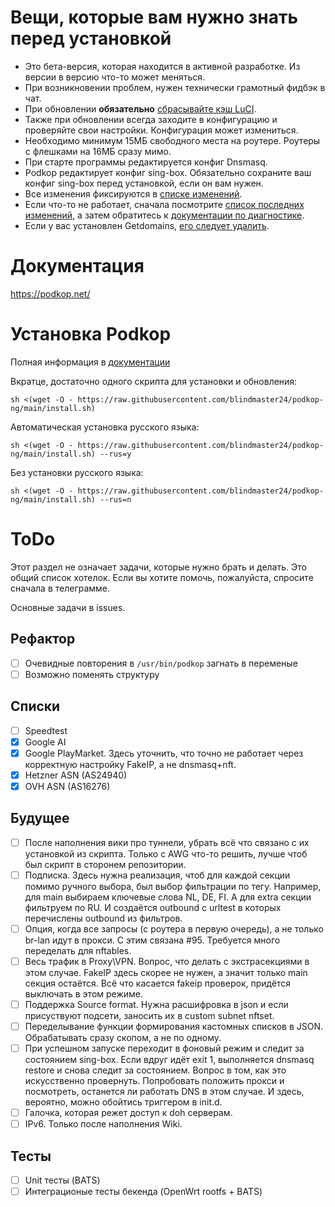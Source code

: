# Вещи, которые вам нужно знать перед установкой

- Это бета-версия, которая находится в активной разработке. Из версии в версию что-то может меняться.
- При возникновении проблем, нужен технически грамотный фидбэк в чат.
- При обновлении **обязательно** [сбрасывайте кэш LuCI](https://podkop.net/docs/clearbrowsercache/).
- Также при обновлении всегда заходите в конфигурацию и проверяйте свои настройки. Конфигурация может измениться.
- Необходимо минимум 15МБ свободного места на роутере. Роутеры с флешками на 16МБ сразу мимо.
- При старте программы редактируется конфиг Dnsmasq.
- Podkop редактирует конфиг sing-box. Обязательно сохраните ваш конфиг sing-box перед установкой, если он вам нужен.
- Все изменения фиксируются в [списке изменений](CHANGELOG.md).
- Если что-то не работает, сначала посмотрите [список последних изменений](CHANGELOG.md), а затем обратитесь к [документации по диагностике](https://podkop.net/docs/diagnostics/).
- Если у вас установлен Getdomains, [его следует удалить](https://github.com/itdoginfo/domain-routing-openwrt?tab=readme-ov-file#%D1%81%D0%BA%D1%80%D0%B8%D0%BF%D1%82-%D0%B4%D0%BB%D1%8F-%D1%83%D0%B4%D0%B0%D0%BB%D0%B5%D0%BD%D0%B8%D1%8F).

# Документация
https://podkop.net/

# Установка Podkop
Полная информация в [документации](https://podkop.net/docs/install/)

Вкратце, достаточно одного скрипта для установки и обновления:
```
sh <(wget -O - https://raw.githubusercontent.com/blindmaster24/podkop-ng/main/install.sh)
```
Автоматическая установка русского языка:
```
sh <(wget -O - https://raw.githubusercontent.com/blindmaster24/podkop-ng/main/install.sh) --rus=y
```
Без установки русского языка:
```
sh <(wget -O - https://raw.githubusercontent.com/blindmaster24/podkop-ng/main/install.sh) --rus=n
```

# ToDo
Этот раздел не означает задачи, которые нужно брать и делать. Это общий список хотелок. Если вы хотите помочь, пожалуйста, спросите сначала в телеграмме.

Основные задачи в issues.

## Рефактор
- [ ] Очевидные повторения в `/usr/bin/podkop` загнать в переменые
- [ ] Возможно поменять структуру

## Списки
- [ ] Speedtest
- [x] Google AI
- [x] Google PlayMarket. Здесь уточнить, что точно не работает через корректную настройку FakeIP, а не dnsmasq+nft.
- [x] Hetzner ASN (AS24940)
- [x] OVH ASN (AS16276)

## Будущее
- [ ] После наполнения вики про туннели, убрать всё что связано с их установкой из скрипта. Только с AWG что-то решить, лучше чтоб был скрипт в сторонем репозитории. 
- [ ] Подписка. Здесь нужна реализация, чтоб для каждой секции помимо ручного выбора, был выбор фильтрации по тегу. Например, для main выбираем ключевые слова NL, DE, FI. А для extra секции фильтруем по RU. И создаётся outbound c urltest в которых перечислены outbound из фильтров.
- [ ] Опция, когда все запросы (с роутера в первую очередь), а не только br-lan идут в прокси. С этим связана #95. Требуется много переделать для nftables.
- [ ] Весь трафик в Proxy\VPN. Вопрос, что делать с экстрасекциями в этом случае. FakeIP здесь скорее не нужен, а значит только main секция остаётся. Всё что касается fakeip проверок, придётся выключать в этом режиме.
- [ ] Поддержка Source format. Нужна расшифровка в json и если присуствуют подсети, заносить их в custom subnet nftset.
- [ ] Переделывание функции формирования кастомных списков в JSON. Обрабатывать сразу скопом, а не по одному.
- [ ] При успешном запуске переходит в фоновый режим и следит за состоянием sing-box. Если вдруг идёт exit 1, выполняется dnsmasq restore и снова следит за состоянием. Вопрос в том, как это искусcтвенно провернуть. Попробовать положить прокси и посмотреть, останется ли работать DNS в этом случае. И здесь, вероятно, можно обойтись триггером в init.d.
- [ ] Галочка, которая режет доступ к doh серверам.
- [ ] IPv6. Только после наполнения Wiki.

## Тесты
- [ ] Unit тесты (BATS)
- [ ] Интеграционые тесты бекенда (OpenWrt rootfs + BATS)
